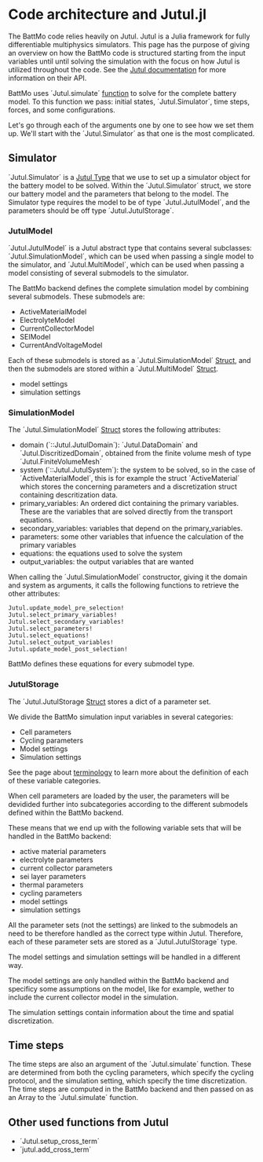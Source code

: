 # Code architecture and Jutul.jl


The BattMo code relies heavily on Jutul. Jutul is a Julia framework for fully differentiable multiphysics simulators. This page has the purpose of giving an overview on how the BattMo code is structured starting from the input variables until until solving the simulation with the focus on how Jutul is utilized throughout the code. See the [Jutul documentation](https://sintefmath.github.io/Jutul.jl/dev/) for more information on their API.

BattMo uses ´Jutul.simulate´ [function](https://sintefmath.github.io/Jutul.jl/dev/usage/#Jutul.simulate) to solve for the complete battery model. To this function we pass: initial states, ´Jutul.Simulator´, time steps, forces, and some configurations.

Let's go through each of the arguments one by one to see how we set them up. We'll start with the ´Jutul.Simulator´ as that one is the most complicated.

## Simulator
´Jutul.Simulator´ is a [Jutul Type](https://sintefmath.github.io/Jutul.jl/dev/usage/#Jutul.Simulator) that we use to set up a simulator object for the battery model to be solved. Within the ´Jutul.Simulator´ struct, we store our battery model and the parameters that belong to the model. The Simulator type requires the model to be of type ´Jutul.JutulModel´, and the parameters should be off type ´Jutul.JutulStorage´.

### JutulModel
´Jutul.JutulModel´ is a Jutul abstract type that contains several subclasses: ´Jutul.SimulationModel´, which can be used when passing a single model to the simulator, and ´Jutul.MultiModel´, which can be used when passing a model consisting of several submodels to the simulator.

The BattMo backend defines the complete simulation model by combining several submodels. These submodels are:

- ActiveMaterialModel
- ElectrolyteModel
- CurrentCollectorModel
- SEIModel
- CurrentAndVoltageModel

Each of these submodels is stored as a ´Jutul.SimulationModel´ [Struct](https://sintefmath.github.io/Jutul.jl/dev/usage/#Jutul.SimulationModel), and then the submodels are stored within a ´Jutul.MultiModel´ [Struct](https://sintefmath.github.io/Jutul.jl/dev/usage/#Jutul.MultiModel).
- model settings
- simulation settings
### SimulationModel
The ´Jutul.SimulationModel´ [Struct](https://sintefmath.github.io/Jutul.jl/dev/usage/#Jutul.SimulationModel) stores the following attributes:

- domain (´::Jutul.JutulDomain´): ´Jutul.DataDomain´ and ´Jutul.DiscritizedDomain´, obtained from the finite volume mesh of type ´Jutul.FiniteVolumeMesh´
- system (´::Jutul.JutulSystem´): the system to be solved, so in the case of ´ActiveMaterialModel´, this is for example the struct ´ActiveMaterial´ which stores the concerning parameters and a discretization struct containing descritization data.
- primary_variables: An ordered dict containing the primary variables. These are the variables that are solved directly from the transport equations.
- secondary_variables: variables that depend on the primary_variables.
- parameters: some other variables that infuence the calculation of the primary variables
- equations: the equations used to solve the system
- output_variables: the output variables that are wanted

When calling the ´Jutul.SimulationModel´ constructor, giving it the domain and system as arguments, it calls the following functions to retrieve the other attributes: 

```  
Jutul.update_model_pre_selection!
Jutul.select_primary_variables!
Jutul.select_secondary_variables!
Jutul.select_parameters!
Jutul.select_equations!
Jutul.select_output_variables!
Jutul.update_model_post_selection!  
```

BattMo defines these equations for every submodel type. 




### JutulStorage
The ´Jutul.JutulStorage [Struct](https://sintefmath.github.io/Jutul.jl/dev/usage/#Jutul.JutulStorage) stores a dict of a parameter set.

We divide the BattMo simulation input variables in several categories:
- Cell parameters
- Cycling parameters
- Model settings
- Simulation settings

See the page about [terminology](../user_guide/terminology.md) to learn more about the definition of each of these variable categories.

When cell parameters are loaded by the user, the parameters will be devidided further into subcategories according to the different submodels defined within the BattMo backend. 

These means that we end up with the following variable sets that will be handled in the BattMo backend:

- active material parameters
- electrolyte parameters
- current collector parameters
- sei layer parameters
- thermal parameters
- cycling parameters
- model settings
- simulation settings

All the parameter sets (not the settings) are linked to the submodels an need to be therefore handled as the correct type within Jutul. Therefore, each of these parameter sets are stored as a ´Jutul.JutulStorage´ type.

The model settings and simulation settings will be handled in a different way.

The model settings are only handled within the BattMo backend and specificy some assumptions on the model, like for example, wether to include the current collector model in the simulation. 

The simulation settings contain information about the time and spatial discretization. 


## Time steps 
The time steps are also an argument of the ´Jutul.simulate´ function. These are determined from both the cycling parameters, which specify the cycling protocol, and the simulation setting, which specify the time discretization. The time steps are computed in the BattMo backend and then passed on as an Array to the ´Jutul.simulate´ function.



## Other used functions from Jutul

- ´Jutul.setup_cross_term´
- ´jutul.add_cross_term´

